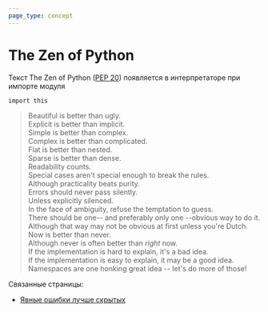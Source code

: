 ```yaml
---
page_type: concept
---
```

# The Zen of Python

Текст The Zen of Python ([PEP 20](https://peps.python.org/pep-0020/)) появляется в интерпретаторе при импорте модуля

```
import this
```

> Beautiful is better than ugly. \
> Explicit is better than implicit. \
> Simple is better than complex. \
> Complex is better than complicated. \
> Flat is better than nested. \
> Sparse is better than dense. \
> Readability counts. \
> Special cases aren't special enough to break the rules. \
> Although practicality beats purity. \
> Errors should never pass silently. \
> Unless explicitly silenced. \
> In the face of ambiguity, refuse the temptation to guess. \
> There should be one-- and preferably only one --obvious way to do it. \
> Although that way may not be obvious at first unless you're Dutch. \
> Now is better than never. \
> Although never is often better than *right* now. \
> If the implementation is hard to explain, it's a bad idea. \
> If the implementation is easy to explain, it may be a good idea. \
> Namespaces are one honking great idea -- let's do more of those!

Связанные страницы:

* [Явные ошибки лучше скрытых]([[20221023131820]])
